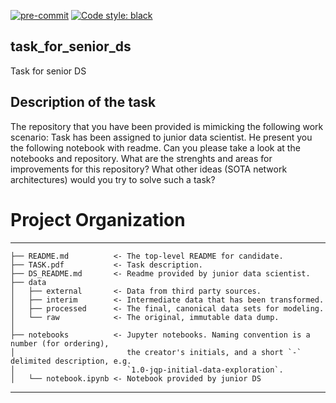 [![pre-commit](https://img.shields.io/badge/pre--commit-enabled-brightgreen?logo=pre-commit&logoColor=white)](https://github.com/pre-commit/pre-commit)
[![Code style: black](https://img.shields.io/badge/code%20style-black-000000.svg)](https://github.com/psf/black)

task_for_senior_ds
------------

Task for senior DS

## Description of the task

The repository that you have been provided is mimicking the following work scenario:
Task has been assigned to junior data scientist.
He present you the following notebook with readme.
Can you please take a look at the notebooks and  repository.
What are the strenghts and areas for improvements for this repository?
What other ideas (SOTA network architectures) would you try to solve such a task?

# Project Organization

------------

    ├── README.md          <- The top-level README for candidate.
    ├── TASK.pdf           <- Task description.
    ├── DS_README.md       <- Readme provided by junior data scientist.
    ├── data
    │   ├── external       <- Data from third party sources.
    │   ├── interim        <- Intermediate data that has been transformed.
    │   ├── processed      <- The final, canonical data sets for modeling.
    │   └── raw            <- The original, immutable data dump.
    │
    ├── notebooks          <- Jupyter notebooks. Naming convention is a number (for ordering),
    │                         the creator's initials, and a short `-` delimited description, e.g.
    │                         `1.0-jqp-initial-data-exploration`.
    │   └── notebook.ipynb <- Notebook provided by junior DS

------------



